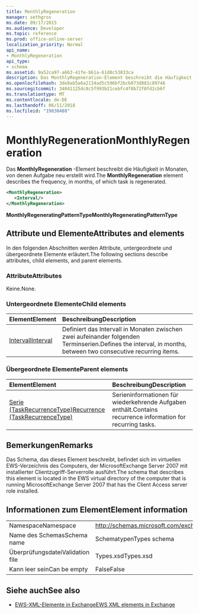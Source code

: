 ```yaml
---
title: MonthlyRegeneration
manager: sethgros
ms.date: 09/17/2015
ms.audience: Developer
ms.topic: reference
ms.prod: office-online-server
localization_priority: Normal
api_name:
- MonthlyRegeneration
api_type:
- schema
ms.assetid: 9a52ca97-a663-41fe-b61a-61d8c53833ca
description: Das MonthlyRegeneration-Element beschreibt die Häufigkeit in Monaten, von denen Aufgabe neu erstellt wird.
ms.openlocfilehash: 3de8ab5a6a2134ad5c596bf2bcb073d881c89746
ms.sourcegitcommit: 34041125dc8c5f993b21cebfc4f8b72f0fd2cb6f
ms.translationtype: MT
ms.contentlocale: de-DE
ms.lasthandoff: 06/11/2018
ms.locfileid: "19830488"
---
```

# <a name="monthlyregeneration"></a><span data-ttu-id="755da-103">MonthlyRegeneration</span><span class="sxs-lookup"><span data-stu-id="755da-103">MonthlyRegeneration</span></span>

<span data-ttu-id="755da-104">Das **MonthlyRegeneration** -Element beschreibt die Häufigkeit in Monaten, von denen Aufgabe neu erstellt wird.</span><span class="sxs-lookup"><span data-stu-id="755da-104">The **MonthlyRegeneration** element describes the frequency, in months, of which task is regenerated.</span></span> 
  
```xml
<MonthlyRegeneration>
   <Interval/>
</MonthlyRegeneration>
```

 <span data-ttu-id="755da-105">**MonthlyRegeneratingPatternType**</span><span class="sxs-lookup"><span data-stu-id="755da-105">**MonthlyRegeneratingPatternType**</span></span>
## <a name="attributes-and-elements"></a><span data-ttu-id="755da-106">Attribute und Elemente</span><span class="sxs-lookup"><span data-stu-id="755da-106">Attributes and elements</span></span>

<span data-ttu-id="755da-107">In den folgenden Abschnitten werden Attribute, untergeordnete und übergeordnete Elemente erläutert.</span><span class="sxs-lookup"><span data-stu-id="755da-107">The following sections describe attributes, child elements, and parent elements.</span></span>
  
### <a name="attributes"></a><span data-ttu-id="755da-108">Attribute</span><span class="sxs-lookup"><span data-stu-id="755da-108">Attributes</span></span>

<span data-ttu-id="755da-109">Keine.</span><span class="sxs-lookup"><span data-stu-id="755da-109">None.</span></span>
  
### <a name="child-elements"></a><span data-ttu-id="755da-110">Untergeordnete Elemente</span><span class="sxs-lookup"><span data-stu-id="755da-110">Child elements</span></span>

|<span data-ttu-id="755da-111">**Element**</span><span class="sxs-lookup"><span data-stu-id="755da-111">**Element**</span></span>|<span data-ttu-id="755da-112">**Beschreibung**</span><span class="sxs-lookup"><span data-stu-id="755da-112">**Description**</span></span>|
|:-----|:-----|
|[<span data-ttu-id="755da-113">Intervall</span><span class="sxs-lookup"><span data-stu-id="755da-113">Interval</span></span>](interval.md) <br/> |<span data-ttu-id="755da-114">Definiert das Intervall in Monaten zwischen zwei aufeinander folgenden Terminserien.</span><span class="sxs-lookup"><span data-stu-id="755da-114">Defines the interval, in months, between two consecutive recurring items.</span></span>  <br/> |
   
### <a name="parent-elements"></a><span data-ttu-id="755da-115">Übergeordnete Elemente</span><span class="sxs-lookup"><span data-stu-id="755da-115">Parent elements</span></span>

|<span data-ttu-id="755da-116">**Element**</span><span class="sxs-lookup"><span data-stu-id="755da-116">**Element**</span></span>|<span data-ttu-id="755da-117">**Beschreibung**</span><span class="sxs-lookup"><span data-stu-id="755da-117">**Description**</span></span>|
|:-----|:-----|
|[<span data-ttu-id="755da-118">Serie (TaskRecurrenceType)</span><span class="sxs-lookup"><span data-stu-id="755da-118">Recurrence (TaskRecurrenceType)</span></span>](recurrence-taskrecurrencetype.md) <br/> |<span data-ttu-id="755da-119">Serieninformationen für wiederkehrende Aufgaben enthält.</span><span class="sxs-lookup"><span data-stu-id="755da-119">Contains recurrence information for recurring tasks.</span></span>  <br/> |
   
## <a name="remarks"></a><span data-ttu-id="755da-120">Bemerkungen</span><span class="sxs-lookup"><span data-stu-id="755da-120">Remarks</span></span>

<span data-ttu-id="755da-121">Das Schema, das dieses Element beschreibt, befindet sich im virtuellen EWS-Verzeichnis des Computers, der MicrosoftExchange Server 2007 mit installierter Clientzugriff-Serverrolle ausführt.</span><span class="sxs-lookup"><span data-stu-id="755da-121">The schema that describes this element is located in the EWS virtual directory of the computer that is running MicrosoftExchange Server 2007 that has the Client Access server role installed.</span></span>
  
## <a name="element-information"></a><span data-ttu-id="755da-122">Informationen zum Element</span><span class="sxs-lookup"><span data-stu-id="755da-122">Element information</span></span>

|||
|:-----|:-----|
|<span data-ttu-id="755da-123">Namespace</span><span class="sxs-lookup"><span data-stu-id="755da-123">Namespace</span></span>  <br/> |http://schemas.microsoft.com/exchange/services/2006/types  <br/> |
|<span data-ttu-id="755da-124">Name des Schemas</span><span class="sxs-lookup"><span data-stu-id="755da-124">Schema name</span></span>  <br/> |<span data-ttu-id="755da-125">Schematypen</span><span class="sxs-lookup"><span data-stu-id="755da-125">Types schema</span></span>  <br/> |
|<span data-ttu-id="755da-126">Überprüfungsdatei</span><span class="sxs-lookup"><span data-stu-id="755da-126">Validation file</span></span>  <br/> |<span data-ttu-id="755da-127">Types.xsd</span><span class="sxs-lookup"><span data-stu-id="755da-127">Types.xsd</span></span>  <br/> |
|<span data-ttu-id="755da-128">Kann leer sein</span><span class="sxs-lookup"><span data-stu-id="755da-128">Can be empty</span></span>  <br/> |<span data-ttu-id="755da-129">False</span><span class="sxs-lookup"><span data-stu-id="755da-129">False</span></span>  <br/> |
   
## <a name="see-also"></a><span data-ttu-id="755da-130">Siehe auch</span><span class="sxs-lookup"><span data-stu-id="755da-130">See also</span></span>



- [<span data-ttu-id="755da-131">EWS-XML-Elemente in Exchange</span><span class="sxs-lookup"><span data-stu-id="755da-131">EWS XML elements in Exchange</span></span>](ews-xml-elements-in-exchange.md)

